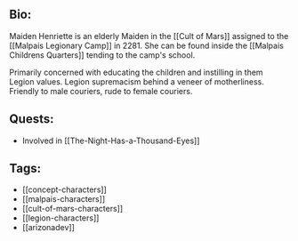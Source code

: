 ## Bio:

Maiden Henriette is an elderly Maiden in the [[Cult of Mars]] assigned to the [[Malpais Legionary Camp]] in 2281. She can be found inside the [[Malpais Childrens Quarters]] tending to the camp's school. 

Primarily concerned with educating the children and instilling in them Legion values. Legion supremacism behind a veneer of motherliness. Friendly to male couriers, rude to female couriers.

## Quests:

- Involved in [[The-Night-Has-a-Thousand-Eyes]]

## Tags:

- [[concept-characters]]
- [[malpais-characters]]
- [[cult-of-mars-characters]]
- [[legion-characters]]
- [[arizonadev]]